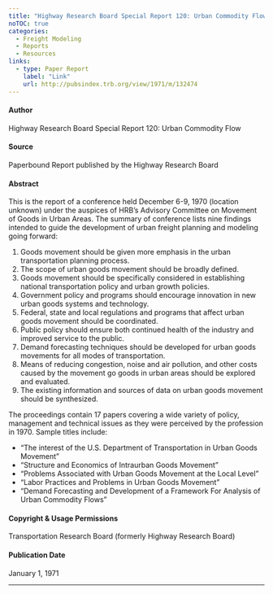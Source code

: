 ```yaml
---
title: "Highway Research Board Special Report 120: Urban Commodity Flow"
noTOC: true
categories:
  - Freight Modeling
  - Reports
  - Resources
links:
  - type: Paper Report
    label: "Link"
    url: http://pubsindex.trb.org/view/1971/m/132474
---
```



#### Author

Highway Research Board Special Report 120: Urban Commodity Flow

#### Source

Paperbound Report published by the Highway Research Board

#### Abstract

This is the report of a conference held December 6-9, 1970 (location unknown) under the auspices of HRB’s Advisory Committee on Movement of Goods in Urban Areas. The summary of conference lists nine findings intended to guide the development of urban freight planning and modeling going forward:

1.  Goods movement should be given more emphasis in the urban transportation planning process.
2.  The scope of urban goods movement should be broadly defined.
3.  Goods movement should be specifically considered in establishing national transportation policy and urban growth policies.
4.  Government policy and programs should encourage innovation in new urban goods systems and technology.
5.  Federal, state and local regulations and programs that affect urban goods movement should be coordinated.
6.  Public policy should ensure both continued health of the industry and improved service to the public.
7.  Demand forecasting techniques should be developed for urban goods movements for all modes of transportation.
8.  Means of reducing congestion, noise and air pollution, and other costs caused by the movement go goods in urban areas should be explored and evaluated.
9.  The existing information and sources of data on urban goods movement should be synthesized.

The proceedings contain 17 papers covering a wide variety of policy, management and technical issues as they were perceived by the profession in 1970. Sample titles include:

-   “The interest of the U.S. Department of Transportation in Urban Goods Movement”
-   “Structure and Economics of Intraurban Goods Movement”
-   “Problems Associated with Urban Goods Movement at the Local Level”
-   “Labor Practices and Problems in Urban Goods Movement”
-   “Demand Forecasting and Development of a Framework For Analysis of Urban Commodity Flows”

#### Copyright & Usage Permissions

Transportation Research Board (formerly Highway Research Board)

#### Publication Date

January 1, 1971

------------------------------------------------------------------------



